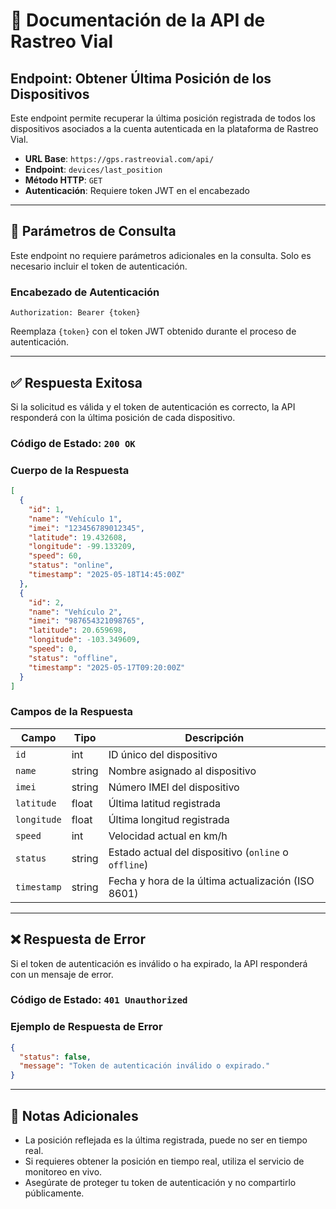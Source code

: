 
# 📘 Documentación de la API de Rastreo Vial

## Endpoint: Obtener Última Posición de los Dispositivos

Este endpoint permite recuperar la última posición registrada de todos los dispositivos asociados a la cuenta autenticada en la plataforma de Rastreo Vial.

- **URL Base**: `https://gps.rastreovial.com/api/`
- **Endpoint**: `devices/last_position`
- **Método HTTP**: `GET`
- **Autenticación**: Requiere token JWT en el encabezado

---

## 🔐 Parámetros de Consulta

Este endpoint no requiere parámetros adicionales en la consulta. Solo es necesario incluir el token de autenticación.

### Encabezado de Autenticación

```
Authorization: Bearer {token}
```

Reemplaza `{token}` con el token JWT obtenido durante el proceso de autenticación.

---

## ✅ Respuesta Exitosa

Si la solicitud es válida y el token de autenticación es correcto, la API responderá con la última posición de cada dispositivo.

### Código de Estado: `200 OK`

### Cuerpo de la Respuesta

```json
[
  {
    "id": 1,
    "name": "Vehículo 1",
    "imei": "123456789012345",
    "latitude": 19.432608,
    "longitude": -99.133209,
    "speed": 60,
    "status": "online",
    "timestamp": "2025-05-18T14:45:00Z"
  },
  {
    "id": 2,
    "name": "Vehículo 2",
    "imei": "987654321098765",
    "latitude": 20.659698,
    "longitude": -103.349609,
    "speed": 0,
    "status": "offline",
    "timestamp": "2025-05-17T09:20:00Z"
  }
]
```

### Campos de la Respuesta

| Campo       | Tipo   | Descripción                                     |
|--------------|--------|------------------------------------------------|
| `id`        | int    | ID único del dispositivo                        |
| `name`      | string | Nombre asignado al dispositivo                  |
| `imei`      | string | Número IMEI del dispositivo                     |
| `latitude`  | float  | Última latitud registrada                       |
| `longitude` | float  | Última longitud registrada                      |
| `speed`     | int    | Velocidad actual en km/h                        |
| `status`    | string | Estado actual del dispositivo (`online` o `offline`) |
| `timestamp` | string | Fecha y hora de la última actualización (ISO 8601) |

---

## ❌ Respuesta de Error

Si el token de autenticación es inválido o ha expirado, la API responderá con un mensaje de error.

### Código de Estado: `401 Unauthorized`

### Ejemplo de Respuesta de Error

```json
{
  "status": false,
  "message": "Token de autenticación inválido o expirado."
}
```

---

## 📌 Notas Adicionales

- La posición reflejada es la última registrada, puede no ser en tiempo real.
- Si requieres obtener la posición en tiempo real, utiliza el servicio de monitoreo en vivo.
- Asegúrate de proteger tu token de autenticación y no compartirlo públicamente.

